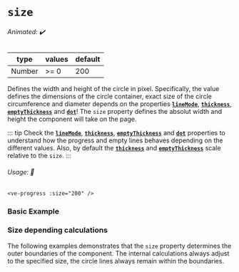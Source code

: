 # `size`

###### Animated: ✔️

| type   | values | default |
| ------ | ------ | ------- |
| Number | >= 0   | 200     |

Defines the width and height of the circle in pixel. Specifically, the value defines the dimensions of the circle container,
exact size of the circle circumference and diameter depends on the properties **[`lineMode`](./lineMode.md)**, **[`thickness`](./thickness.md)**,
**[`emptyThickness`](./emptythickness)** and **[`dot`](./dot)**! The `size` property defines the absolut width and height the component
will take on the page.

::: tip
Check the **[`lineMode`](./lineMode.md)**, **[`thickness`](./thickness.md)**, **[`emptyThickness`](./emptyThickness.md)** and
**[`dot`](./dot.md)** properties to understand how the progress and empty lines behaves depending on the different values. Also,
by default the **[`thickness`](./thickness.md)** and **[`emptyThickness`](./emptyThickness.md)** scale relative to the `size`.
:::

###### Usage: 📜

```vue
<ve-progress :size="200" />
```

### Basic Example

<SizeBasic>
<template #code>
<CodeGroup>
<CodeGroupItem >

```vue
<template>
  <ve-progress :progress="50" :size="200">
    <span slot="legend-caption">200</span>
  </ve-progress>
  <ve-progress :progress="50" :size="160">
    <span slot="legend-caption">160</span>
  </ve-progress>
  <ve-progress :progress="50" :size="120">
    <span slot="legend-caption">120</span>
  </ve-progress>
  <ve-progress :progress="50" :size="80">
    <span slot="legend-caption">80</span>
  </ve-progress>
  <ve-progress :progress="50" :size="40">
    <span slot="legend-caption">40</span>
  </ve-progress>
</template>
```

</CodeGroupItem>
</CodeGroup>
</template>
</SizeBasic>

### Size depending calculations

The following examples demonstrates that the `size` property determines the outer boundaries of the component.
The internal calculations always adjust to the specified size, the circle lines always remain within the boundaries.

<SizeDependencies/>
